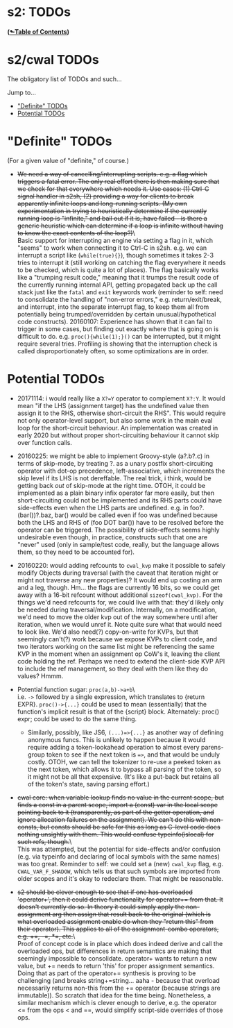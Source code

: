 # s2: TODOs
#### ([&#x2b11;Table of Contents](./))
# s2/cwal TODOs

The obligatory list of TODOs and such…

Jump to...

* ["Definite" TODOs](#todos-definite)
* [Potential TODOs](#todos-potential)

<a id="todos-definite"></a>
# "Definite" TODOs

(For a given value of "definite," of course.)

-   <s>We need a way of cancelling/interrupting scripts. e.g. a flag
    which triggers a fatal error. The only real effort there is then
    making sure that we check for that everywhere which needs it. Use
    cases: (1) Ctrl-C signal handler in s2sh, (2) providing a way for
    clients to break apparently infinite loops and long-running scripts.
    (My own experimentation in trying to heuristically determine if the
    currently running loop is "infinite," and bail out if it is, have
    failed - is there a generic heuristic which can determine if a loop
    is infinite without having to know the exact contents of the
    loop?)</s>\  
    Basic support for interrupting an engine via setting a flag in it,
    which "seems" to work when connecting it to Ctrl-C in s2sh. e.g. we
    can interrupt a script like (`while(true){}`), though sometimes it
    takes 2-3 tries to interrupt it (still working on catching the flag
    everywhere it needs to be checked, which is quite a lot of places).
    The flag basically works like a "trumping result code," meaning that
    it trumps the result code of the currently running internal API,
    getting propagated back up the call stack just like the `fatal` and
    `exit` keywords work (reminder to self: need to consolidate the
    handling of "non-error errors," e.g. return/exit/break, and
    interrupt, into the separate interrupt flag, to keep them all from
    potentially being trumped/overridden by certain unusual/hypothetical
    code constructs). 20160107: Experience has shown that it can fail to
    trigger in some cases, but finding out exactly where that is going
    on is difficult to do. e.g. `proc(){while(1);}()` can be
    interrupted, but it might require several tries. Profiling is
    showing that the interruption check is called disproportionately
    often, so some optimizations are in order.


<a id="todos-potential"></a>
# Potential TODOs

-   20171114: i would really like a `X?=Y` operator to complement
    `X?:Y`. It would mean "if the LHS (assignment target) has the
    undefined value then assign it to the RHS, otherwise short-circuit
    the RHS". This would require not only operator-level support, but
    also some work in the main eval loop for the short-circuit
    behaviour. An implementation was created in early 2020 but without
    proper short-circuiting behaviour it cannot skip over function
    calls.

-   20160225: we might be able to implement Groovy-style (a?.b?.c) in
    terms of skip-mode, by treating ?. as a unary postfix
    short-circuiting operator with dot-op precedence, left-associative,
    which increments the skip level if its LHS is not dereffable. The
    real trick, i think, would be getting back *out* of skip-mode at the
    right time. OTOH, it could be implemented as a plain binary infix
    operator far more easily, but then short-circuiting could not be
    implemented and its RHS parts could have side-effects even when the
    LHS parts are undefined. e.g. in foo?.(bar())?.baz, bar() would be
    called even if foo was undefined because both the LHS and RHS of
    (foo DOT bar()) have to be resolved before the operator can be
    triggered. The possibility of side-effects seems highly undesirable
    even though, in practice, constructs such that one are "never" used
    (only in sample/test code, really, but the language allows them, so
    they need to be accounted for).

-   20160220: would adding refcounts to `cwal_kvp` make it possible to
    safely modify Objects during traversal (with the caveat that
    iteration might or might not traverse any new properties)? It would
    end up costing an arm and a leg, though. Hm… the flags are currently
    16 bits, so we could get away with a 16-bit refcount without
    additional `sizeof(cwal_kvp)`. For the things we'd need refcounts
    for, we could live with that: they'd likely only be needed during
    traversal/modification. Internally, on a modification, we'd need to
    move the older kvp out of the way somewhere until after iteration,
    when we would unref it. Note quite sure what that would need to look
    like. We'd also need(?) copy-on-write for KVPs, but that seemingly
    can't(?) work because we expose KVPs to client code, and two
    iterators working on the same list might be referencing the same
    KVP in the moment when an assignment op CoW's it, leaving the client
    code holding the ref. Perhaps we need to extend the client-side KVP
    API to include the ref management, so they deal with them like they
    do values? Hmmm.

-   Potential function sugar: `proc(a,b)->a+b`\  
    i.e. `->` followed by a single expression, which translates to
    {return EXPR}. `proc()->{...}` could be used to mean (essentially)
    that the function's implicit result is that of the {script} block.
    Alternately: proc() expr; could be used to do the same thing.
    -   Similarly, possibly, like JS6, `(...)=>{...}` as another way
        of defining anonymous funcs. This is unlikely to happen
        because it would require adding a token-lookahead operation to
        almost every parens-group token to see if the next token is
        `=>`, and that would be unduly costly. OTOH, we can tell the
        tokenizer to re-use a peeked token as the next token, which
        allows it to bypass all parsing of the token, so it might not
        be all that expensive. (It's like a put-back but retains all
        of the token's state, saving parsing effort.)

-   <s>cwal core: when variable lookup finds no value in the current
    scope, but finds a const in a parent scope, import a (const) var in
    the local scope pointing back to it (transparently, as part of the
    getter operation, and ignore allocation failures on the assignment).
    We can't do this with non-consts, but consts should be safe for this
    as long as C-level code does nothing unsightly with them. This would
    confuse typeinfo(islocal) for such refs, though.</s>\  
    This was attempted, but the potential for side-effects and/or
    confusion (e.g.  via typeinfo and declaring of local symbols with
    the same names) was too great. Reminder to self: we could set a
    (new) `cwal_kvp` flag, e.g. `CWAL_VAR_F_SHADOW`, which tells us
    that such symbols are imported from older scopes and it's okay to
    redeclare them. That might be reasonable.

-   <s>s2 should be clever enough to see that if one has overloaded
    'operator+', then it could derive functionality for operator+= from
    that. It doesn't currently do so. In theory it could simply apply
    the non-assignment arg then assign that result back to the original
    (which is what overloaded assignment enable do when they "return
    this" from their operator). This applies to all of the
    assignment-combo operators, e.g. +=, -=, \*=, etc.</s>\  
    Proof of concept code is in place which does indeed derive and
    call the overloaded ops, but differences in return semantics are
    making that seemingly impossible to consolidate. operator+ wants
    to return a new value, but += needs to return 'this' for proper
    assignment semantics. Doing that as part of the operator+=
    synthesis is proving to be challenging (and breaks
    string+=string... aaha - because that overload necessarily returns
    non-this from the += operator (because strings are immutable)). So
    scratch that idea for the time being.  Nonetheless, a similar
    mechanism which is clever enough to derive, e.g. the operator
    &lt;= from the ops &lt; and ==, would simplify script-side
    overrides of those ops.
